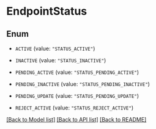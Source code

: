 # EndpointStatus

## Enum


* `ACTIVE` (value: `"STATUS_ACTIVE"`)

* `INACTIVE` (value: `"STATUS_INACTIVE"`)

* `PENDING_ACTIVE` (value: `"STATUS_PENDING_ACTIVE"`)

* `PENDING_INACTIVE` (value: `"STATUS_PENDING_INACTIVE"`)

* `PENDING_UPDATE` (value: `"STATUS_PENDING_UPDATE"`)

* `REJECT_ACTIVE` (value: `"STATUS_REJECT_ACTIVE"`)


[[Back to Model list]](../README.md#documentation-for-models) [[Back to API list]](../README.md#documentation-for-api-endpoints) [[Back to README]](../README.md)


